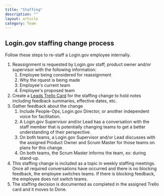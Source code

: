 ```yaml
---
title: "Staffing"
description: ""
layout: article
category: Team
---
```


## Login.gov staffing change process

Follow these steps to re-staff a Login.gov employee internally.

1. Reassignment is requested by Login.gov staff, product owner and/or supervisor with the following information:
    1. Employee being considered for reassignment
    1. Why the rquest is being made
    1. Employee's current team
    1. Employee's proposed team
1. Create a [Leads Trello Card](https://trello.com/b/C3fvwWz0/login-leadership-master) for the staffing change to hold notes including feedback summaries, effective dates, etc.
1. Gather feedback about the change
    1. Include People-Ops, Login.gov Director, or another independent voice for facilitation.
    1. A Login.gov Supervisor and/or Lead has a conversation with the staff member that is potentially changing teams to get a better understanding of their perspective.
    1. On both teams, a Login.gov Supervisor and/or Lead discusses with the assigned Product Owner and Scrum Master for those teams on plans for this change.
    1. On both teams, the Scrum Master informs the team, ex: during stand-up. 
1. This staffing change is included as a topic in weekly staffing meetings. Once all required conversations have occurred and there is no blocking feedback, the employee switches teams. If there is blocking feedback, the employee does not switch teams.
1. The staffing decision is documented as completed in the assigned Trello card and it moves to Done.
